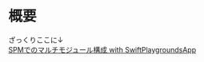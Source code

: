 # 概要
ざっくりここに↓<br>
[SPMでのマルチモジュール構成 with SwiftPlaygroundsApp](https://zenn.dev/ryogabarbie/articles/fb8d1470a2054c)
